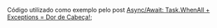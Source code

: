 Código utilizado como exemplo pelo post [Async/Await: Task.WhenAll + Exceptions = Dor de Cabeça!](https://dev.to/angelobelchior/taskwhenall-exceptions-dor-de-cabeca-29g);

